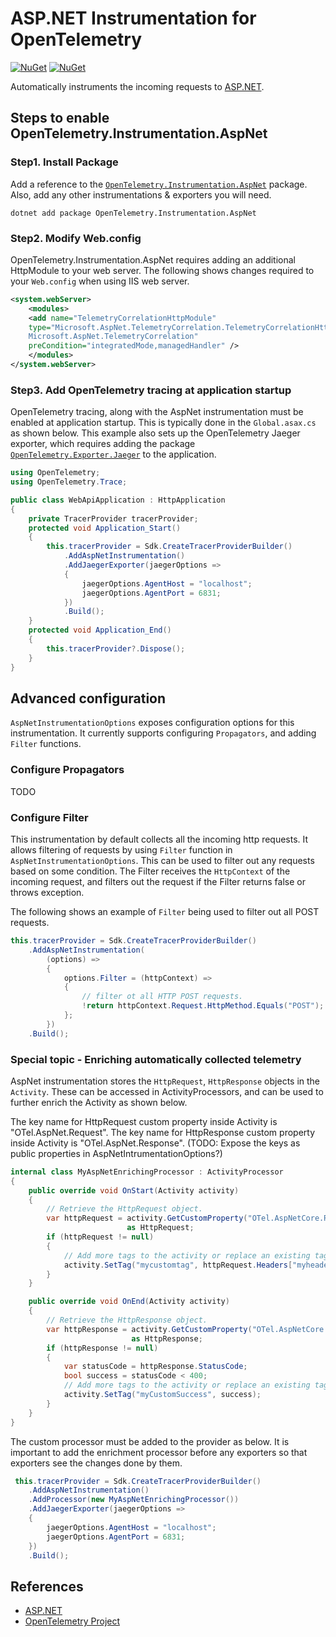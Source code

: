 # ASP.NET Instrumentation for OpenTelemetry

[![NuGet](https://img.shields.io/nuget/v/OpenTelemetry.Instrumentation.AspNet.svg)](https://www.nuget.org/packages/OpenTelemetry.Instrumentation.AspNet)
[![NuGet](https://img.shields.io/nuget/dt/OpenTelemetry.Instrumentation.AspNet.svg)](https://www.nuget.org/packages/OpenTelemetry.Instrumentation.AspNet)

Automatically instruments the incoming requests to
[ASP.NET](https://docs.microsoft.com/aspnet/overview).

## Steps to enable OpenTelemetry.Instrumentation.AspNet

### Step1. Install Package

Add a reference to the
[`OpenTelemetry.Instrumentation.AspNet`](https://www.nuget.org/packages/opentelemetry.instrumentation.aspnet)
package. Also, add any other instrumentations & exporters you will need.

```shell
dotnet add package OpenTelemetry.Instrumentation.AspNet
```

### Step2. Modify Web.config

OpenTelemetry.Instrumentation.AspNet requires adding an additional
HttpModule to your web server. The following shows changes required
to your `Web.config` when using IIS web server.

```xml
<system.webServer>
    <modules>
    <add name="TelemetryCorrelationHttpModule"
    type="Microsoft.AspNet.TelemetryCorrelation.TelemetryCorrelationHttpModule,
    Microsoft.AspNet.TelemetryCorrelation"
    preCondition="integratedMode,managedHandler" />
    </modules>
</system.webServer>
```

### Step3. Add OpenTelemetry tracing at application startup

OpenTelemetry tracing, along with the AspNet instrumentation must be enabled at
application startup. This is typically done in the `Global.asax.cs` as shown
below. This example also sets up the OpenTelemetry Jaeger exporter, which
requires adding the package
[`OpenTelemetry.Exporter.Jaeger`](https://www.nuget.org/packages/OpenTelemetry.Exporter.Jaeger)
to the application.

```csharp
using OpenTelemetry;
using OpenTelemetry.Trace;

public class WebApiApplication : HttpApplication
{
    private TracerProvider tracerProvider;
    protected void Application_Start()
    {
        this.tracerProvider = Sdk.CreateTracerProviderBuilder()
            .AddAspNetInstrumentation()
            .AddJaegerExporter(jaegerOptions =>
            {
                jaegerOptions.AgentHost = "localhost";
                jaegerOptions.AgentPort = 6831;
            })
            .Build();
    }
    protected void Application_End()
    {
        this.tracerProvider?.Dispose();
    }
}
```

## Advanced configuration

`AspNetInstrumentationOptions` exposes configuration options for this instrumentation.
It currently supports configuring `Propagators`, and adding `Filter` functions.

### Configure Propagators

TODO

### Configure Filter

This instrumentation by default collects all the incoming http requests. It allows
filtering of requests by using `Filter` function in `AspNetInstrumentationOptions`.
This can be used to filter out any requests based on some condition. The Filter
receives the `HttpContext` of the incoming request, and filters out the request
if the Filter returns false or throws exception.

The following shows an example of `Filter` being used to filter out all POST requests.

```csharp
this.tracerProvider = Sdk.CreateTracerProviderBuilder()
    .AddAspNetInstrumentation(
        (options) =>
        {
            options.Filter = (httpContext) =>
            {
                // filter ot all HTTP POST requests.
                !return httpContext.Request.HttpMethod.Equals("POST");
            };
        })
    .Build();
```

### Special topic - Enriching automatically collected telemetry

AspNet instrumentation stores the `HttpRequest`, `HttpResponse` objects in the
`Activity`. These can be accessed in ActivityProcessors, and can be used to
further enrich the Activity as shown below.

The key name for HttpRequest custom property inside Activity is "OTel.AspNet.Request".
The key name for HttpResponse custom property inside Activity is "OTel.AspNet.Response".
(TODO: Expose the keys as public properties in AspNetIntrumentationOptions?)

```csharp
internal class MyAspNetEnrichingProcessor : ActivityProcessor
{
    public override void OnStart(Activity activity)
    {
        // Retrieve the HttpRequest object.
        var httpRequest = activity.GetCustomProperty("OTel.AspNetCore.Request")
                          as HttpRequest;
        if (httpRequest != null)
        {
            // Add more tags to the activity or replace an existing tag.
            activity.SetTag("mycustomtag", httpRequest.Headers["myheader"]);
        }
    }

    public override void OnEnd(Activity activity)
    {
        // Retrieve the HttpResponse object.
        var httpResponse = activity.GetCustomProperty("OTel.AspNetCore.Response")
                           as HttpResponse;
        if (httpResponse != null)
        {
            var statusCode = httpResponse.StatusCode;
            bool success = statusCode < 400;
            // Add more tags to the activity or replace an existing tag.
            activity.SetTag("myCustomSuccess", success);
        }
    }
}
```

The custom processor must be added to the provider as below. It is important to
add the enrichment processor before any exporters so that exporters see the
changes done by them.

```csharp
 this.tracerProvider = Sdk.CreateTracerProviderBuilder()
    .AddAspNetInstrumentation()
    .AddProcessor(new MyAspNetEnrichingProcessor())
    .AddJaegerExporter(jaegerOptions =>
    {
        jaegerOptions.AgentHost = "localhost";
        jaegerOptions.AgentPort = 6831;
    })
    .Build();
```

## References

* [ASP.NET](https://dotnet.microsoft.com/apps/aspnet)
* [OpenTelemetry Project](https://opentelemetry.io/)

